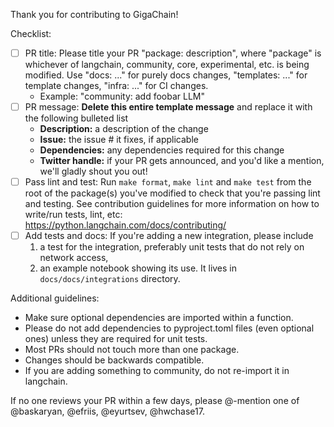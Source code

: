 Thank you for contributing to GigaChain!

Checklist:

- [ ] PR title: Please title your PR "package: description", where "package" is whichever of langchain, community, core, experimental, etc. is being modified. Use "docs: ..." for purely docs changes, "templates: ..." for template changes, "infra: ..." for CI changes.
  - Example: "community: add foobar LLM"
- [ ] PR message: **Delete this entire template message** and replace it with the following bulleted list
    - **Description:** a description of the change
    - **Issue:** the issue # it fixes, if applicable
    - **Dependencies:** any dependencies required for this change
    - **Twitter handle:** if your PR gets announced, and you'd like a mention, we'll gladly shout you out!
- [ ] Pass lint and test: Run `make format`, `make lint` and `make test` from the root of the package(s) you've modified to check that you're passing lint and testing. See contribution guidelines for more information on how to write/run tests, lint, etc: https://python.langchain.com/docs/contributing/
- [ ] Add tests and docs: If you're adding a new integration, please include
  1. a test for the integration, preferably unit tests that do not rely on network access,
  2. an example notebook showing its use. It lives in `docs/docs/integrations` directory.

Additional guidelines:
- Make sure optional dependencies are imported within a function.
- Please do not add dependencies to pyproject.toml files (even optional ones) unless they are required for unit tests.
- Most PRs should not touch more than one package.
- Changes should be backwards compatible.
- If you are adding something to community, do not re-import it in langchain.

If no one reviews your PR within a few days, please @-mention one of @baskaryan, @efriis, @eyurtsev, @hwchase17.